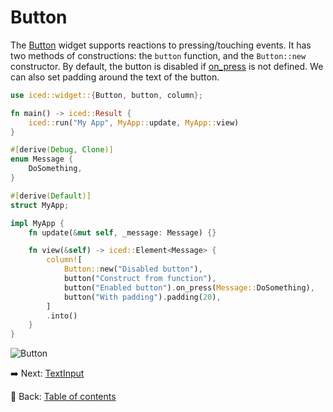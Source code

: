 # Button

The [Button](https://docs.rs/iced/0.13.1/iced/widget/button/struct.Button.html) widget supports reactions to pressing/touching events.
It has two methods of constructions: the `button` function, and the `Button::new` constructor.
By default, the button is disabled if [on_press](https://docs.rs/iced/0.13.1/iced/widget/button/struct.Button.html#method.on_press) is not defined.
We can also set padding around the text of the button.

```rust
use iced::widget::{Button, button, column};

fn main() -> iced::Result {
    iced::run("My App", MyApp::update, MyApp::view)
}

#[derive(Debug, Clone)]
enum Message {
    DoSomething,
}

#[derive(Default)]
struct MyApp;

impl MyApp {
    fn update(&mut self, _message: Message) {}

    fn view(&self) -> iced::Element<Message> {
        column![
            Button::new("Disabled button"),
            button("Construct from function"),
            button("Enabled button").on_press(Message::DoSomething),
            button("With padding").padding(20),
        ]
        .into()
    }
}
```

![Button](./pic/button.png)

:arrow_right: Next: [TextInput](./text_input.md)

:blue_book: Back: [Table of contents](./../README.md)
